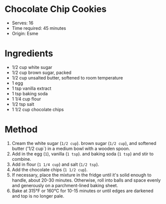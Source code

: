 # Chocolate Chip Cookies
* Serves: 16
* Time required: 45 minutes
* Origin: Esme

# Ingredients
* 1/2 cup white sugar
* 1/2 cup brown sugar, packed
* 1/2 cup unsalted butter, softened to room temperature
* 1 egg
* 1 tsp vanilla extract
* 1 tsp baking soda
* 1 1/4 cup flour
* 1/2 tsp salt
* 1 1/2 cup chocolate chips

# Method
1. Cream the white sugar (`1/2 cup`). brown sugar (`1/2 cup`), and softened butter ('1/2 cup`) in a medium bowl with a wooden spoon.
1. Add in the egg (`1`), vanilla (`1 tsp`). and baking soda (`1 tsp`) and stir to combine.
1. Add in flour (`1 1/4 cup`) and salt (`1/2 tsp`).
1. Add the chocolate chips (`1 1/2 cup`). 
1. If necessary, place the mixture in the fridge until it's solid enough to handle, about 20-30 minutes. Otherwise, roll into balls and space evenly and generously on a parchment-lined baking sheet.
1. Bake at 315°F or 160°C for 10-15 minutes or until edges are darkened and top is no longer pale.
